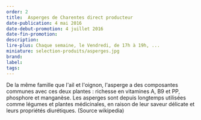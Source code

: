```yaml
---
order: 2
title:  Asperges de Charentes direct producteur
date-publication: 4 mai 2016
date-debut-promotion: 4 juillet 2016
date-fin-promotion:
description: 
lire-plus: Chaque semaine, le Vendredi, de 17h à 19h, ...
miniature: selection-produits/asperges.jpg
brand:
label: 
tags:
---
```



De la même famille que l'ail et l'oignon, l'asperge a des composantes communes avec ces deux plantes : richesse en vitamines A, B9 et PP, phosphore et manganèse.
Les asperges sont depuis longtemps utilisées comme légumes et plantes médicinales, en raison de leur saveur délicate et leurs propriétés diurétiques. 
(Source wikipedia)
